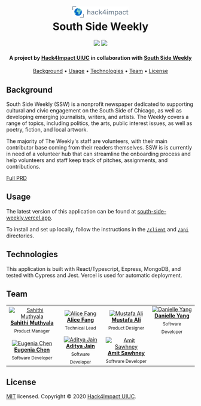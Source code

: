 <h1 align="center">
  <a href="https://uiuc.hack4impact.org"><img src="https://raw.githubusercontent.com/hack4impact-uiuc/uiuc.hack4impact.org/master/public/images/colored-logo.svg" alt="hack4impact logo" width="150"></a>
  <br/>
  South Side Weekly
  </br>
</h1>

<p align="center">
    <img src="https://img.shields.io/github/checks-status/hack4impact-uiuc/south-side-weekly/main?style=flat-square">
    <img src="https://img.shields.io/badge/license-MIT-blue?style=flat-square">
</p>

<h4 align="center">A project by <a href="https://uiuc.hack4impact.org/" target="_blank">Hack4Impact UIUC</a> in collaboration with <a href="https://southsideweekly.com" target="_blank">South Side Weekly</a></h4>

<p align="center">
  <a href="#background">Background</a> •
  <a href="#usage">Usage</a> •
  <a href="#technologies">Technologies</a> •
  <a href="#team">Team</a> •
  <a href="#license">License</a>
</p>

## Background

South Side Weekly (SSW) is a nonprofit newspaper dedicated to supporting cultural and civic engagement on the South Side of Chicago, as well as developing emerging journalists, writers, and artists. The Weekly covers a range of topics, including politics, the arts, public interest issues, as well as poetry, fiction, and local artwork.

The majority of The Weekly's staff are volunteers, with their main contributor base coming from their readers themselves. SSW is is currently in need of a volunteer hub that can streamline the onboarding process and help volunteers and staff keep track of pitches, assignments, and contributions.

[Full PRD](https://docs.google.com/document/d/1p9lpH-tn6EgFzTyAAH_j1hcLqDznzfJ9vQZjzb0koqY/edit?usp=sharing)

## Usage

The latest version of this application can be found at [south-side-weekly.vercel.app](https://south-side-weekly.vercel.app).

To install and set up locally, follow the instructions in the [`/client`](https://github.com/hack4impact-uiuc/mern_template/tree/main/client) and [`/api`](https://github.com/hack4impact-uiuc/mern_template/tree/main/api) directories.

## Technologies

This application is built with React/Typescript, Express, MongoDB, and tested with Cypress and Jest. Vercel is used for automatic deployment.

## Team

<table align="center">
  <tr>
    <td align="center"><a href="https://www.linkedin.com/in/sahithimuthyala/"><img src="https://media-exp1.licdn.com/dms/image/C5603AQGjSoe8PD2D7Q/profile-displayphoto-shrink_400_400/0/1567143267652?e=1618444800&v=beta&t=9BpxkgdilrD2tBI2y3UrV_Q_tmZPhvNosyv9LkeArVU" width="75px;" alt="Sahithi Muthyala"/><br /><b>Sahithi Muthyala</b></a><br /><sub>Product Manager</sub></td>
    <td align="center"><a href="https://www.linkedin.com/in/alicesf2/"><img src="https://media-exp1.licdn.com/dms/image/C4E03AQEbcXVbKMEG9g/profile-displayphoto-shrink_200_200/0/1614236516992?e=1620259200&v=beta&t=qUK6N3rDhYZzHfM1V-5cY02XppqYAC9TxXFLZIU3jjE" width="75px;" alt="Alice Fang"/><br /><b>Alice Fang</b></a><br /><sub>Technical Lead</sub></td>
    <td align="center"><a href="https://www.linkedin.com/in/mustafasyedali/"><img src="https://media-exp1.licdn.com/dms/image/C4D03AQE03wF5UgwtEA/profile-displayphoto-shrink_400_400/0/1610007269207?e=1618444800&v=beta&t=DWIyVJDbwFIGRN5ln1tVaWj_5T_5JJaSvwA9nmygNoE" width="75px;" alt="Mustafa Ali"/><br /><b>Mustafa Ali</b></a><br /><sub>Product Designer</sub></td>
    <td align="center"><a href="https://www.linkedin.com/in/danielle-yang-254308154/"><img src="https://ca.slack-edge.com/T6VL1BSEA-UFUGPEN01-1fea6ce5aadb-512" width="75px;" alt="Danielle Yang"/><br /><b>Danielle Yang</b></a><br /><sub>Software Developer</sub></td>
    </tr>
    <tr>
    <td align="center"><a href="https://www.linkedin.com/in/eugenia-chen-3aa251131/"><img src="https://i.ibb.co/yh1rTh4/ec-small.jpg" width="75px;" height="75px;" style="object-fit:cover;" alt="Eugenia Chen"/><br /><b>Eugenia Chen</b></a><br /><sub>Software Developer</sub></td>
    <td align="center"><a href="https://neeraj.lol"><img src="https://ca.slack-edge.com/T6VL1BSEA-U01ARK8GBFX-cfbbe9789fc9-512" width="75px;" alt="Aditya Jain"/><br /><b>Aditya Jain</b></a><br /><sub>Software Developer</sub></td>
    <td align="center"><a href="https://www.linkedin.com/in/amit-m-sawhney/"><img src="https://media-exp1.licdn.com/dms/image/C4D03AQF6eWCL4Z8_qg/profile-displayphoto-shrink_400_400/0/1595738823858?e=1618444800&v=beta&t=UBhqmIAi_KyPYmYAIpD1uXSllZpZ-KuAZm30ZL4Yt8M" width="75px;" alt="Amit Sawhney"/><br /><b>Amit Sawhney</b></a><br /><sub>Software Developer</sub></td>

  </tr>
</table>

## License

[MIT](https://github.com/hack4impact-uiuc/ymca/blob/master/LICENSE) licensed. Copyright © 2020 [Hack4Impact UIUC](https://github.com/hack4impact-uiuc).
